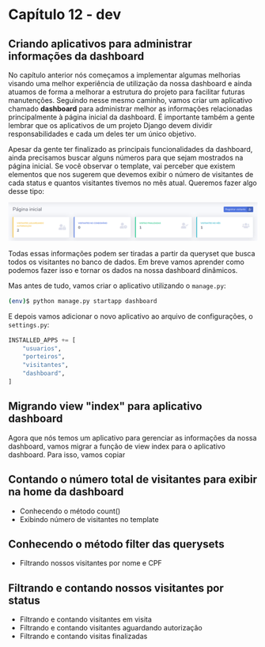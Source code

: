 # Capítulo 12 - dev

## Criando aplicativos para administrar informações da dashboard

No capítulo anterior nós começamos a implementar algumas melhorias visando uma melhor experiência de utilização da nossa dashboard e ainda atuamos de forma a melhorar a estrutura do projeto para facilitar futuras manutenções. Seguindo nesse mesmo caminho, vamos criar um aplicativo chamado **dashboard** para administrar melhor as informações relacionadas principalmente à página inicial da dashboard. É importante também a gente lembrar que os aplicativos de um projeto Django devem dividir responsabilidades e cada um deles ter um único objetivo. 

Apesar da gente ter finalizado as principais funcionalidades da dashboard, ainda precisamos buscar alguns números para que sejam mostrados na página inicial. Se você observar o template, vai perceber que existem elementos que nos sugerem que devemos exibir o número de visitantes de cada status e quantos visitantes tivemos no mês atual. Queremos fazer algo desse tipo:

![](../.gitbook/assets/screenshot_2020-04-08_12-21-52.png)

Todas essas informações podem ser tiradas a partir da queryset que busca todos os visitantes no banco de dados. Em breve vamos aprender como podemos fazer isso e tornar os dados na nossa dashboard dinâmicos.

Mas antes de tudo, vamos criar o aplicativo utilizando o `manage.py`:

```bash
(env)$ python manage.py startapp dashboard
```

E depois vamos adicionar o novo aplicativo ao arquivo de configurações, o `settings.py`:

```python
INSTALLED_APPS += [
    "usuarios",
    "porteiros",
    "visitantes",
    "dashboard",
]
```

## Migrando view "index" para aplicativo dashboard

Agora que nós temos um aplicativo para gerenciar as informações da nossa dashboard, vamos migrar a função de view index para o aplicativo dashboard. Para isso, vamos copiar

## Contando o número total de visitantes para exibir na home da dashboard

* Conhecendo o método count\(\)
* Exibindo número de visitantes no template

## Conhecendo o método filter das querysets

* Filtrando nossos visitantes por nome e CPF

## Filtrando e contando nossos visitantes por status

* Filtrando e contando visitantes em visita
* Filtrando e contando visitantes aguardando autorização
* Filtrando e contando visitas finalizadas

